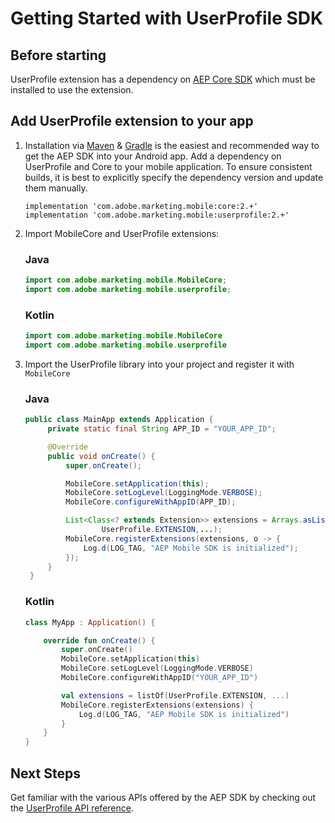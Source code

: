 # Getting Started with UserProfile SDK

## Before starting

UserProfile extension has a dependency on [AEP Core SDK](https://github.com/adobe/aepsdk-core-android#readme) which must be installed to use the extension.

## Add UserProfile extension to your app

1. Installation via [Maven](https://maven.apache.org/) & [Gradle](https://gradle.org/) is the easiest and recommended way to get the AEP SDK into your Android app. Add a dependency on UserProfile and Core to your mobile application. To ensure consistent builds, it is best to explicitly specify the dependency version and update them manually.

   ```
   implementation 'com.adobe.marketing.mobile:core:2.+'
   implementation 'com.adobe.marketing.mobile:userprofile:2.+'
   ```

2. Import MobileCore and UserProfile extensions:

   ### Java

   ```java
   import com.adobe.marketing.mobile.MobileCore;
   import com.adobe.marketing.mobile.userprofile;
   ```

   ### Kotlin

   ```kotlin
   import com.adobe.marketing.mobile.MobileCore
   import com.adobe.marketing.mobile.userprofile
   ```

3. Import the UserProfile library into your project and register it with `MobileCore`

   ### Java

   ```java
   public class MainApp extends Application {
        private static final String APP_ID = "YOUR_APP_ID";

        @Override
        public void onCreate() {
            super.onCreate();

            MobileCore.setApplication(this);
            MobileCore.setLogLevel(LoggingMode.VERBOSE);
            MobileCore.configureWithAppID(APP_ID);

            List<Class<? extends Extension>> extensions = Arrays.asList(
                    UserProfile.EXTENSION,...);
            MobileCore.registerExtensions(extensions, o -> {
                Log.d(LOG_TAG, "AEP Mobile SDK is initialized");
            });
        }
    }
   ```

   ### Kotlin

   ```kotlin
   class MyApp : Application() {

       override fun onCreate() {
           super.onCreate()
           MobileCore.setApplication(this)
           MobileCore.setLogLevel(LoggingMode.VERBOSE)
           MobileCore.configureWithAppID("YOUR_APP_ID")

           val extensions = listOf(UserProfile.EXTENSION, ...)
           MobileCore.registerExtensions(extensions) {
               Log.d(LOG_TAG, "AEP Mobile SDK is initialized")
           }
       }
   }
   ```

## Next Steps

Get familiar with the various APIs offered by the AEP SDK by checking out the [UserProfile API reference](./api-reference.md).
